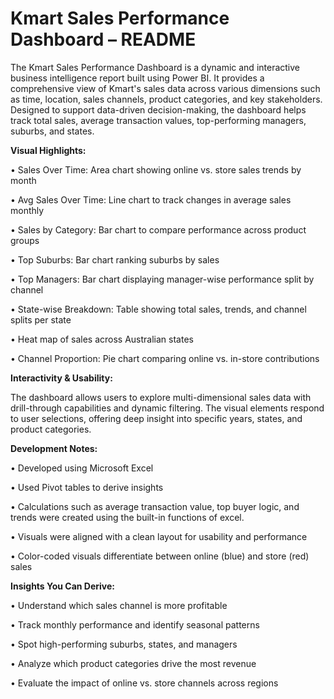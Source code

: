 #  Kmart Sales Performance Dashboard – README

The Kmart Sales Performance Dashboard is a dynamic and interactive business intelligence report built using Power BI. It provides a comprehensive view of Kmart's sales data across various dimensions such as time, location, sales channels, product categories, and key stakeholders. Designed to support data-driven decision-making, the dashboard helps track total sales, average transaction values, top-performing managers, suburbs, and states.

**Visual Highlights:**

•	Sales Over Time: Area chart showing online vs. store sales trends by month

•	Avg Sales Over Time: Line chart to track changes in average sales monthly

•	Sales by Category: Bar chart to compare performance across product groups

•	Top Suburbs: Bar chart ranking suburbs by sales

•	Top Managers: Bar chart displaying manager-wise performance split by channel

•	State-wise Breakdown: Table showing total sales, trends, and channel splits per state

•	Heat map of sales across Australian states

•	Channel Proportion: Pie chart comparing online vs. in-store contributions

**Interactivity & Usability:**

The dashboard allows users to explore multi-dimensional sales data with drill-through capabilities and dynamic filtering. The visual elements respond to user selections, offering deep insight into specific years, states, and product categories.

**Development Notes:**

•	Developed using Microsoft Excel


•	Used Pivot tables to derive insights

•	Calculations such as average transaction value, top buyer logic, and trends were created using the built-in functions of excel.

•	Visuals were aligned with a clean layout for usability and performance

•	Color-coded visuals differentiate between online (blue) and store (red) sales

**Insights You Can Derive:**

•	Understand which sales channel is more profitable

•	Track monthly performance and identify seasonal patterns

•	Spot high-performing suburbs, states, and managers

•	Analyze which product categories drive the most revenue

•	Evaluate the impact of online vs. store channels across regions
